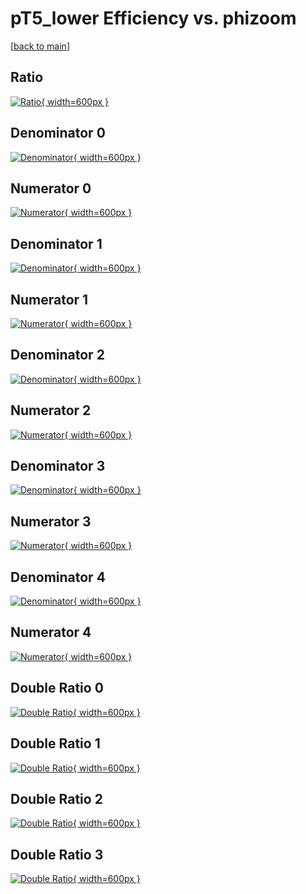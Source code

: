 # pT5_lower Efficiency vs. phizoom

[[back to main](./)]



## Ratio

[![Ratio](../mtv/var/pT5_lower_base_211_-1_eff_phizoom.png){ width=600px }](../mtv/var/pT5_lower_base_211_-1_eff_phizoom.pdf)

## Denominator 0

[![Denominator](../mtv/den/pT5_lower_base_211_-1_eff_phizoom_den0.png){ width=600px }](../mtv/den/pT5_lower_base_211_-1_eff_phizoom_den0.pdf)

## Numerator 0

[![Numerator](../mtv/num/pT5_lower_base_211_-1_eff_phizoom_num0.png){ width=600px }](../mtv/num/pT5_lower_base_211_-1_eff_phizoom_num0.pdf)

## Denominator 1

[![Denominator](../mtv/den/pT5_lower_base_211_-1_eff_phizoom_den1.png){ width=600px }](../mtv/den/pT5_lower_base_211_-1_eff_phizoom_den1.pdf)

## Numerator 1

[![Numerator](../mtv/num/pT5_lower_base_211_-1_eff_phizoom_num1.png){ width=600px }](../mtv/num/pT5_lower_base_211_-1_eff_phizoom_num1.pdf)

## Denominator 2

[![Denominator](../mtv/den/pT5_lower_base_211_-1_eff_phizoom_den2.png){ width=600px }](../mtv/den/pT5_lower_base_211_-1_eff_phizoom_den2.pdf)

## Numerator 2

[![Numerator](../mtv/num/pT5_lower_base_211_-1_eff_phizoom_num2.png){ width=600px }](../mtv/num/pT5_lower_base_211_-1_eff_phizoom_num2.pdf)

## Denominator 3

[![Denominator](../mtv/den/pT5_lower_base_211_-1_eff_phizoom_den3.png){ width=600px }](../mtv/den/pT5_lower_base_211_-1_eff_phizoom_den3.pdf)

## Numerator 3

[![Numerator](../mtv/num/pT5_lower_base_211_-1_eff_phizoom_num3.png){ width=600px }](../mtv/num/pT5_lower_base_211_-1_eff_phizoom_num3.pdf)

## Denominator 4

[![Denominator](../mtv/den/pT5_lower_base_211_-1_eff_phizoom_den4.png){ width=600px }](../mtv/den/pT5_lower_base_211_-1_eff_phizoom_den4.pdf)

## Numerator 4

[![Numerator](../mtv/num/pT5_lower_base_211_-1_eff_phizoom_num4.png){ width=600px }](../mtv/num/pT5_lower_base_211_-1_eff_phizoom_num4.pdf)

## Double Ratio 0

[![Double Ratio](../mtv/ratio/pT5_lower_base_211_-1_eff_phizoom_ratio0.png){ width=600px }](../mtv/ratio/pT5_lower_base_211_-1_eff_phizoom_ratio0.pdf)

## Double Ratio 1

[![Double Ratio](../mtv/ratio/pT5_lower_base_211_-1_eff_phizoom_ratio1.png){ width=600px }](../mtv/ratio/pT5_lower_base_211_-1_eff_phizoom_ratio1.pdf)

## Double Ratio 2

[![Double Ratio](../mtv/ratio/pT5_lower_base_211_-1_eff_phizoom_ratio2.png){ width=600px }](../mtv/ratio/pT5_lower_base_211_-1_eff_phizoom_ratio2.pdf)

## Double Ratio 3

[![Double Ratio](../mtv/ratio/pT5_lower_base_211_-1_eff_phizoom_ratio3.png){ width=600px }](../mtv/ratio/pT5_lower_base_211_-1_eff_phizoom_ratio3.pdf)

